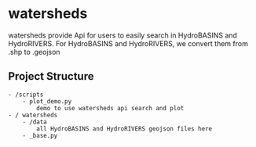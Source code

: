 # watersheds
watersheds provide Api for users to easily search in HydroBASINS and HydroRIVERS. For HydroBASINS and HydroRIVERS, we convert them from .shp to .geojson

## Project Structure
	- /scripts
		- plot_demo.py
			demo to use watersheds api search and plot
	- / watersheds
		- /data
			all HydroBASINS and HydroRIVERS geojson files here
		- _base.py
